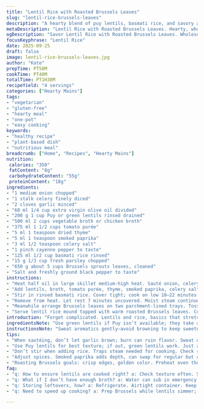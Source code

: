 ```yaml
---
title: "Lentil Rice with Roasted Brussels Leaves"
slug: "lentil-rice-brussels-leaves"
description: "A hearty blend of puy lentils, basmati rice, and savory aromatics simmered in vegetable broth with paprika and thyme. Roasted Brussels leaves add a nutty crisp layer. Adjust spices to taste, and swap lentils for green if needed. Lazy prep with mindful simmering ensures rice soft but retaining bite. Oven-roasted greens while lentils cook saves time. Perfect for veggie-forward mains, naturally gluten and dairy free, stable pantry recipe."
metaDescription: "Lentil Rice with Roasted Brussels Leaves. Hearty, wholesome blend of flavors. A must-try for a veggie-forward meal."
ogDescription: "Savor Lentil Rice with Roasted Brussels Leaves. Wholesome dish packed with flavors and textures. Great for any meal."
focusKeyphrase: "Lentil Rice"
date: 2025-09-25
draft: false
image: lentil-rice-brussels-leaves.jpg
author: "Kate"
prepTime: PT50M
cookTime: PT40M
totalTime: PT1H30M
recipeYield: "4 servings"
categories: ["Hearty Mains"]
tags:
- "vegetarian"
- "gluten-free"
- "hearty meal"
- "one-pot"
- "easy cooking"
keywords:
- "healthy recipe"
- "plant-based dish"
- "nutritious meal"
breadcrumb: ["Home", "Recipes", "Hearty Mains"]
nutrition: 
 calories: "350"
 fatContent: "8g"
 carbohydrateContent: "55g"
 proteinContent: "18g"
ingredients:
- "1 medium onion chopped"
- "1 stalk celery finely diced"
- "2 cloves garlic minced"
- "60 ml 1/4 cup extra virgin olive oil divided"
- "200 g 1 cup Puy or green lentils rinsed drained"
- "500 ml 2 cups vegetable broth or chicken broth"
- "375 ml 1 1/2 cups tomato purée"
- "5 ml 1 teaspoon dried thyme"
- "5 ml 1 teaspoon smoked paprika"
- "3 ml 1/2 teaspoon celery salt"
- "1 pinch cayenne pepper to taste"
- "125 ml 1/2 cup basmati rice rinsed"
- "15 g 1/3 cup fresh parsley chopped"
- "650 g about 5 cups Brussels sprouts leaves, cleaned"
- "Salt and freshly ground black pepper to taste"
instructions:
- "Heat half oil in large skillet medium-high heat. Sauté onion, celery, garlic until translucent edges start curling 4–5 minutes. Watch for no browning, sweat to soften and release aroma."
- "Add lentils, broth, tomato purée, thyme, smoked paprika, celery salt, cayenne, salt, pepper. Stir. Bring to rapid simmer with lid tilted. Once bubbling, reduce heat to low. Simmer 12 minutes till lentils slightly tender but not mushy."
- "Stir in rinsed basmati rice. Cover tight; cook on low 18–22 minutes. Rice grains should be tender but with modest bite. If too firm add splash water and increase heat briefly; too mushy means overcooked."
- "Remove from heat. Let rest 7 minutes uncovered. Moist steam continues cooking gently. Fluff with fork, fold in parsley. Adjust seasoning."
- "Meanwhile arrange Brussels leaves on two parchment-lined trays. Toss with remaining olive oil, salt, pepper. Roast middle oven at 205°C 400°F until crisp edges golden 10–13 minutes. Rotate trays halfway for even color."
- "Serve lentil rice mound topped with warm roasted Brussels leaves. Contrast creamy base with crunchy green just before plating to maintain texture."
introduction: "Forget complicated. Lentils and rice, basics that stretch well, swell with flavor when coaxed right. Browning the aromatics softens their bite, juices release aromas that lift the pot. Simmer not stew, keep the rice a little toothy or it’s all mush which nobody likes. Thyme and smoky paprika swap oregano and dry mustard for earth and warmth. Switching vegetable broth behind chicken broth keeps it plant-friendly but underlines the depth you want from good broth. Brussels leaves stripped and roasted, not boiled, crackle and char, adding a sharp textural snap. No fuss layering flavors, timing is all. While the lentils cook, the oven does the heavy lifting with the greens. Timing overlap. Relax. Then feast."
ingredientsNote: "Use green lentils if Puy isn’t available; they take a bit longer but hold shape well. Basmati rice chosen for fluffy grains—long grain white or jasmine work but note cooking time adjustments. Broth concentration matters—too weak and it dulls the dish; rich broth elevates it. Thyme and smoked paprika replace oregano and dry mustard for a woodsy warmth and subtle fire, but cumin or coriander could stand in for different profiles. Brussels leaves—only the leaves, ripped off, not the whole sprouts—roasted on parchment prevents sticking and promotes crisp edges. Olive oil split into two uses to prevent overcrowding pan early on and toasting leaves later. Celery salt helps layer the allium flavors better than regular salt alone, unsung hero here."
instructionsNote: "Sweat aromatics gently—avoid browning to keep sweetness pure, not bitter. Lentils added before rice because they take longer, simmer uncovered but watch liquid level constantly, add splash water if drying out; lentils need moisture but you want thick mix not watery. When rice gets added, don’t stir, cover tightly to trap steam, timing matters, or you’ll get gluey grains. Resting uncovered lets moisture escape and improves texture. Roasting Brussels leaves alone on baking trays keeps them crisp and evenly browned; crowding leads to sogginess. Flip trays midway for control. Serve immediately after roasting to keep contrast with lentil-rice softness. Season salt and pepper last to avoid tough lentils or watery greens. If pressed for time, roast Brussels while lentils simmer—keeps workflow tight."
tips:
- "When sautéing, don’t let garlic brown; burn can ruin flavor. Sweat onions and celery till clear, soft. Constant stirring helps. Water released in veggies adds aroma as well."
- "Use Puy lentils for best texture; if out, green lentils work. Just add a few more minutes cooking time. Rinse well before using. They'll hold shape better; no mushy mess."
- "Don’t stir when adding rice. Traps steam needed for cooking. Check rice at end by tasting. If firm, add splash water, raise heat briefly. Overcooked = gluey."
- "Adjust spices. Smoked paprika adds depth, can swap for regular but chill on the heat. Always taste while cooking; build flavor gradually. Finishing with fresh parsley brightens."
- "Roasting Brussels goals: crisp edges, golden color. Preheat oven thoroughly. Check midway, rotate trays. Crowd them on the tray? Soggy disaster. Use parchment to help with crisping."
faq:
- "q: How to ensure lentils are cooked right? a: Check texture often. Should be tender but still holding shape. No mush. Taste them at 12 minutes."
- "q: What if I don’t have enough broth? a: Water can sub in emergency, but broth’s depth matters. Too weak? Dish will lose character."
- "q: Storing leftovers, how? a: Refrigerate. Airtight container. Keep Brussels separate; they won’t last well. Reheat but add fresh crunch on top later."
- "q: Need to speed up cooking? a: Prep Brussels while lentils simmer; saves time. Just keep an eye on both. Consider microwave for greens but texture suffers."

---
```

